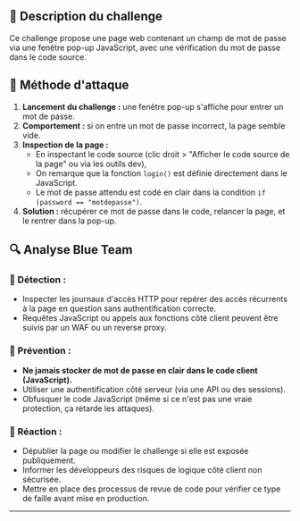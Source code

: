 ## 📌 Description du challenge

Ce challenge propose une page web contenant un champ de mot de passe via une fenêtre pop-up JavaScript, avec une vérification du mot de passe dans le code source.

## 🚀 Méthode d'attaque
1. **Lancement du challenge :** une fenêtre pop-up s'affiche pour entrer un mot de passe.  
2. **Comportement :** si on entre un mot de passe incorrect, la page semble vide.  
3. **Inspection de la page :**  
   - En inspectant le code source (clic droit > "Afficher le code source de la page" ou via les outils dev),  
   - On remarque que la fonction `login()` est définie directement dans le JavaScript.  
   - Le mot de passe attendu est codé en clair dans la condition `if (password == "motdepasse")`.  
4. **Solution :** récupérer ce mot de passe dans le code, relancer la page, et le rentrer dans la pop-up.

## 🔍 Analyse Blue Team
### 🔹 Détection :
- Inspecter les journaux d'accès HTTP pour repérer des accès récurrents à la page en question sans authentification correcte.
- Requêtes JavaScript ou appels aux fonctions côté client peuvent être suivis par un WAF ou un reverse proxy.

### 🔹 Prévention :
- **Ne jamais stocker de mot de passe en clair dans le code client (JavaScript).**
- Utiliser une authentification côté serveur (via une API ou des sessions).
- Obfusquer le code JavaScript (même si ce n'est pas une vraie protection, ça retarde les attaques).

### 🔹 Réaction :
- Dépublier la page ou modifier le challenge si elle est exposée publiquement.
- Informer les développeurs des risques de logique côté client non sécurisée.
- Mettre en place des processus de revue de code pour vérifier ce type de faille avant mise en production.

---
